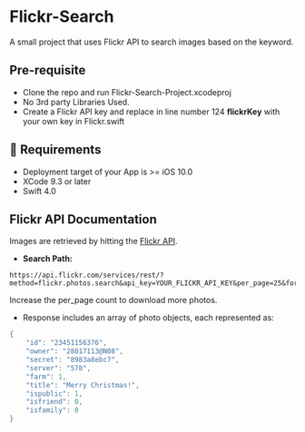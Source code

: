 # Flickr-Search
A small project that uses Flickr API to search images based on the keyword.


## Pre-requisite

- Clone the repo and run Flickr-Search-Project.xcodeproj
- No 3rd party Libraries Used.
- Create a Flickr API key and replace in line number 124 **flickrKey** with your own key in Flickr.swift 

## 🤔 Requirements

* Deployment target of your App is >= iOS 10.0
* XCode 9.3 or later
* Swift 4.0

## Flickr API Documentation

Images are retrieved by hitting the [Flickr API](https://www.flickr.com/services/api/flickr.photos.search.html).

- **Search Path:**

```
https://api.flickr.com/services/rest/?method=flickr.photos.search&api_key=YOUR_FLICKR_API_KEY&per_page=25&format=json&nojsoncallback=1&safe_search=1&text=KEYWORD
```
Increase the per_page count to download more photos.

- Response includes an array of photo objects, each represented as:

``` swift
{
    "id": "23451156376",
    "owner": "28017113@N08",
    "secret": "8983a8ebc7",
    "server": "578",
    "farm": 1,
    "title": "Merry Christmas!",
    "ispublic": 1,
    "isfriend": 0,
    "isfamily": 0
}
```

